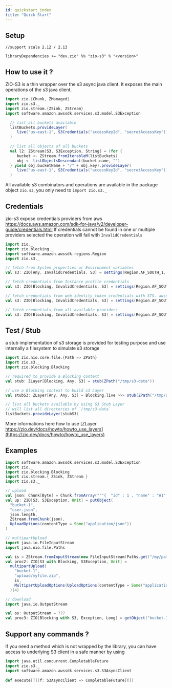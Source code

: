 ```yaml
---
id: quickstart_index
title: "Quick Start"
---
```


Setup
-----

```
//support scala 2.12 / 2.13

libraryDependencies += "dev.zio" %% "zio-s3" % "<version>"
```

How to use it ?
---------------

ZIO-S3 is a thin wrapper over the s3 async java client. It exposes the main operations of the s3 java client.


```scala
import zio.{Chunk, ZManaged}
import zio.s3._
import zio.stream.{ZSink, ZStream}
import software.amazon.awssdk.services.s3.model.S3Exception

  // list all buckets available  
  listBuckets.provideLayer(
     live("us-east-1", S3Credentials("accessKeyId", "secretAccessKey"))
  )
  
  // list all objects of all buckets
  val l2: ZStream[S3, S3Exception, String] = (for {
     bucket <- ZStream.fromIterableM(listBuckets) 
     obj <- listObjectsDescendant(bucket.name, "")
  } yield obj.bucketName + "/" + obj.key).provideLayer(
     live("us-east-1", S3Credentials("accessKeyId", "secretAccessKey"))
  )  
```

All available s3 combinators and operations are available in the package object `zio.s3`, you only need to `import zio.s3._`


Credentials
-----------

zio-s3 expose credentials providers from aws https://docs.aws.amazon.com/sdk-for-java/v2/developer-guide/credentials.html
If credentials cannot be found in one or multiple providers selected the operation will fail with `InvalidCredentials`

```scala
import zio._
import zio.blocking._
import software.amazon.awssdk.regions.Region
import zio.s3._

// fetch from System properties or Environment variables
val s3: ZIO[Any, InvalidCredentials, S3] = settings(Region.AF_SOUTH_1, S3Credentials.fromSystem <> S3Credentials.fromEnv) >>> live    

// fetch credentials from Instance profile credentials 
val s3: ZIO[Blocking, InvalidCredentials, S3] = settings(Region.AF_SOUTH_1, S3Credentials.fromInstanceProfile) >>> live  

// fetch credentials from web identity token credentials with STS. awssdk sts module required to be on classpath
val s3: ZIO[Blocking, InvalidCredentials, S3] = settings(Region.AF_SOUTH_1, S3Credentials.fromWebIdentity) >>> live

// fetch credentials from all available providers 
val s3: ZIO[Blocking, InvalidCredentials, S3] = settings(Region.AF_SOUTH_1, S3Credentials.fromAll) >>> live
```

Test / Stub
-----------

a stub implementation of s3 storage is provided for testing purpose and use internally a filesystem to simulate s3 storage

```scala
import zio.nio.core.file.{Path => ZPath}
import zio.s3._
import zio.blocking.Blocking

// required to provide a Blocking context
val stub: ZLayer[Blocking, Any, S3] = stub(ZPath("/tmp/s3-data")) 

// use a Blocking context to build s3 Layer
val stubS3: ZLayer[Any, Any, S3] = Blocking.live >>> stub(ZPath("/tmp/s3-data"))

// list all buckets available by using S3 Stub Layer 
// will list all directories of `/tmp/s3-data`
listBuckets.provideLayer(stubS3) 
```

More informations here how to use [ZLayer https://zio.dev/docs/howto/howto_use_layers](https://zio.dev/docs/howto/howto_use_layers)


Examples
--------

```scala
import software.amazon.awssdk.services.s3.model.S3Exception
import zio._
import zio.blocking.Blocking
import zio.stream.{ ZSink, ZStream }
import zio.s3._

// upload
val json: Chunk[Byte] = Chunk.fromArray("""{  "id" : 1 , "name" : "A1" }""".getBytes)
val up: ZIO[S3, S3Exception, Unit] = putObject(
  "bucket-1",
  "user.json",
  json.length,
  ZStream.fromChunk(json),
  UploadOptions(contentType = Some("application/json"))
)

// multipartUpload 
import java.io.FileInputStream
import java.nio.file.Paths

val is = ZStream.fromInputStream(new FileInputStream(Paths.get("/my/path/to/myfile.zip").toFile))
val proc2: ZIO[S3 with Blocking, S3Exception, Unit] =
  multipartUpload(
    "bucket-1",
    "upload/myfile.zip",
    is,
    MultipartUploadOptions(UploadOptions(contentType = Some("application/zip")))
  )(4)

// download
import java.io.OutputStream

val os: OutputStream = ???
val proc3: ZIO[Blocking with S3, Exception, Long] = getObject("bucket-1", "upload/myfile.zip").run(ZSink.fromOutputStream(os))
```

Support any commands ?
---

If you need a method which is not wrapped by the library, you can have access to underlying S3 client in a safe manner by using

```scala
import java.util.concurrent.CompletableFuture
import zio.s3._
import software.amazon.awssdk.services.s3.S3AsyncClient
 
def execute[T](f: S3AsyncClient => CompletableFuture[T]) 
```
